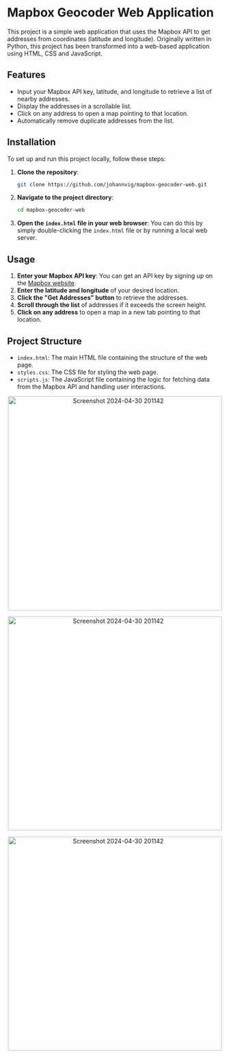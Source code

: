 # Mapbox Geocoder Web Application

This project is a simple web application that uses the Mapbox API to get addresses from coordinates (latitude and longitude). Originally written in Python, this project has been transformed into a web-based application using HTML, CSS and JavaScript.

## Features

- Input your Mapbox API key, latitude, and longitude to retrieve a list of nearby addresses.
- Display the addresses in a scrollable list.
- Click on any address to open a map pointing to that location.
- Automatically remove duplicate addresses from the list.

## Installation

To set up and run this project locally, follow these steps:

1. **Clone the repository**:
    ```sh
    git clone https://github.com/johannvig/mapbox-geocoder-web.git
    ```

2. **Navigate to the project directory**:
    ```sh
    cd mapbox-geocoder-web
    ```

3. **Open the `index.html` file in your web browser**:
    You can do this by simply double-clicking the `index.html` file or by running a local web server.

## Usage

1. **Enter your Mapbox API key**: You can get an API key by signing up on the [Mapbox website](https://www.mapbox.com/).
2. **Enter the latitude and longitude** of your desired location.
3. **Click the "Get Addresses" button** to retrieve the addresses.
4. **Scroll through the list** of addresses if it exceeds the screen height.
5. **Click on any address** to open a map in a new tab pointing to that location.

## Project Structure

- `index.html`: The main HTML file containing the structure of the web page.
- `styles.css`: The CSS file for styling the web page.
- `scripts.js`: The JavaScript file containing the logic for fetching data from the Mapbox API and handling user interactions.

<p align="center">
  <img src="https://github.com/johannvig/geocoding-address-generator/assets/102874093/72af8f86-9367-484f-a7a8-fe977a9f2553" width="500" alt="Screenshot 2024-04-30 201142">
</p>
<p align="center">
  <img src="https://github.com/johannvig/geocoding-address-generator/assets/102874093/a7ea9255-c8b9-475a-9ba3-85496b95b3fc" width="500" alt="Screenshot 2024-04-30 201142">
</p>
<p align="center">
  <img src="https://github.com/johannvig/geocoding-address-generator/assets/102874093/1fa414cd-2ae2-4894-9dd5-ad7c993613a2" width="500" alt="Screenshot 2024-04-30 201142">
</p>

